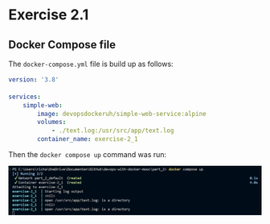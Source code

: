 # Exercise 2.1

## Docker Compose file

The ``docker-compose.yml`` file is build up as follows:

```yml
version: '3.8'

services:
    simple-web:
        image: devopsdockeruh/simple-web-service:alpine
        volumes:
            - ./text.log:/usr/src/app/text.log
        container_name: exercise-2_1 
```

Then the ``docker compose up`` command was run:

![compose-up](image/Exercise_2_1.png)
